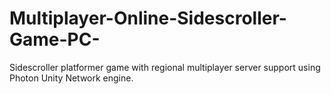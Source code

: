 # Multiplayer-Online-Sidescroller-Game-PC-
Sidescroller platformer game with regional multiplayer server support using Photon Unity Network engine.
